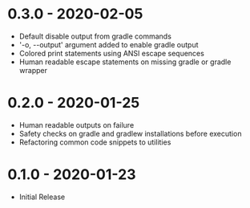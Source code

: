 0.3.0 - 2020-02-05
==================
- Default disable output from gradle commands
- '-o, --output' argument added to enable gradle output
- Colored print statements using ANSI escape sequences
- Human readable escape statements on missing gradle or gradle wrapper

0.2.0 - 2020-01-25
==================
- Human readable outputs on failure
- Safety checks on gradle and gradlew installations before execution
- Refactoring common code snippets to utilities

0.1.0 - 2020-01-23
==================
- Initial Release
